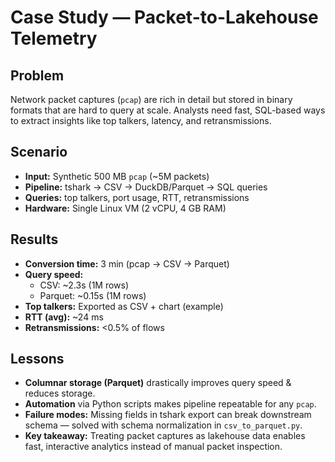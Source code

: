 # Case Study — Packet-to-Lakehouse Telemetry

## Problem
Network packet captures (`pcap`) are rich in detail but stored in binary formats that are hard to query at scale. Analysts need fast, SQL-based ways to extract insights like top talkers, latency, and retransmissions.

## Scenario
- **Input:** Synthetic 500 MB `pcap` (~5M packets)  
- **Pipeline:** tshark → CSV → DuckDB/Parquet → SQL queries  
- **Queries:** top talkers, port usage, RTT, retransmissions  
- **Hardware:** Single Linux VM (2 vCPU, 4 GB RAM)

## Results
- **Conversion time:** 3 min (pcap → CSV → Parquet)  
- **Query speed:**  
  - CSV: ~2.3s (1M rows)  
  - Parquet: ~0.15s (1M rows)  
- **Top talkers:** Exported as CSV + chart (example)  
- **RTT (avg):** ~24 ms  
- **Retransmissions:** <0.5% of flows  

## Lessons
- **Columnar storage (Parquet)** drastically improves query speed & reduces storage.  
- **Automation** via Python scripts makes pipeline repeatable for any `pcap`.  
- **Failure modes:** Missing fields in tshark export can break downstream schema — solved with schema normalization in `csv_to_parquet.py`.  
- **Key takeaway:** Treating packet captures as lakehouse data enables fast, interactive analytics instead of manual packet inspection.
